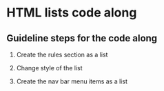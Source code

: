 # HTML lists code along

## Guideline steps for the code along

1. Create the rules section as a list

2. Change style of the list

3. Create the nav bar menu items as a list
